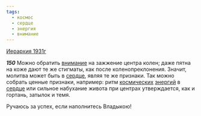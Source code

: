```yaml
---
tags:
  - космос
  - сердце
  - энергия
  - внимание
---
```


[Иерархия 1931г](/agni/1931)

___150___
Можно обратить [внимание](/tag/#внимание) на зажжение центра колен; даже пятна на коже дают те же стигматы, как после коленопреклонения. Значит, молитва может быть в [сердце](/tag/#сердце), являя те же признаки. Так можно собрать ценные признаки, например: ритм [космических](/tag/#космос) [энергий](/tag/#энергия) в [сердце](/tag/#сердце) или сильное набухание живота при центрах утверждается, как и гортань, затылок и темя.   

Ручаюсь за успех, если наполнитесь Владыкою!   

